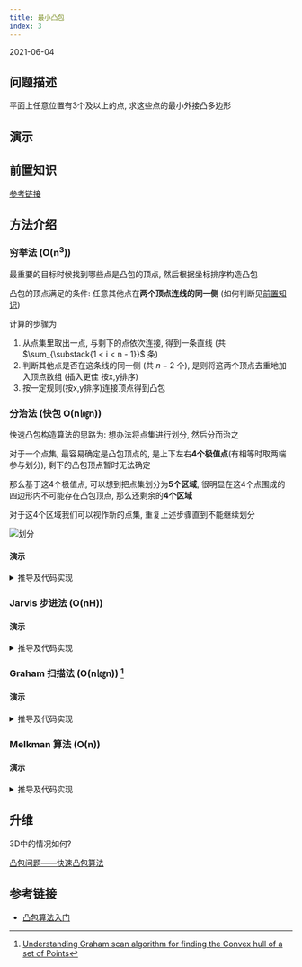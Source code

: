 ```yaml
---
title: 最小凸包
index: 3
---
```


2021-06-04

## 问题描述

平面上任意位置有3个及以上的点, 求这些点的最小外接凸多边形

## 演示

<Show />

## 前置知识

[参考链接](./pinp#凸多边形)

## 方法介绍

### 穷举法 (O(n<sup>3</sup>))

最重要的目标时候找到哪些点是凸包的顶点, 然后根据坐标排序构造凸包

凸包的顶点满足的条件: 任意其他点在**两个顶点连线的同一侧** (如何判断见[前置知识](#前置知识))

计算的步骤为

1. 从点集里取出一点, 与剩下的点依次连接, 得到一条直线 (共 $\sum_{\substack{1 < i < n - 1}}$ 条)
2. 判断其他点是否在这条线的同一侧 (共 $n - 2$ 个), 是则将这两个顶点去重地加入顶点数组 (插入更佳 按x,y排序)
3. 按一定规则(按x,y排序)连接顶点得到凸包

### 分治法 (快包 O(n㏒n))

快速凸包构造算法的思路为: 想办法将点集进行划分, 然后分而治之

对于一个点集, 最容易确定是凸包顶点的, 是上下左右**4个极值点**(有相等时取两端参与划分), 剩下的凸包顶点暂时无法确定

那么基于这4个极值点, 可以想到把点集划分为**5个区域**, 很明显在这4个点围成的四边形内不可能存在凸包顶点, 那么还剩余的**4个区域**

对于这4个区域我们可以视作新的点集, 重复上述步骤直到不能继续划分

![划分](melkman/divide.png)

#### 演示

<Play :algorithm="divide" />

<details>
<summary>推导及代码实现</summary>

```ts

```

</details>

### Jarvis 步进法 (O(nH))

#### 演示

<Play :algorithm="divide" />

<details>
<summary>推导及代码实现</summary>

```ts

```

</details>

### Graham 扫描法 (O(n㏒n)) [^GrahamScan]

#### 演示

<Play :algorithm="divide" />

<details>
<summary>推导及代码实现</summary>

```ts

```

</details>

### Melkman 算法 (O(n))

#### 演示

<Play :algorithm="divide" />

<details>
<summary>推导及代码实现</summary>

```ts

```

</details>

## 升维

3D中的情况如何?

[凸包问题——快速凸包算法](https://zhuanlan.zhihu.com/p/166105080)

## 参考链接

- [凸包算法入门](https://www.cnblogs.com/dream-it-possible/p/8514706.html)

[^GrahamScan]: [Understanding Graham scan algorithm for finding the Convex hull of a set of Points](https://muthu.co/understanding-graham-scan-algorithm-for-finding-the-convex-hull-of-a-set-of-points/)

<script lang="ts">
import Show from './components/melkman/Show.vue'
import Play from './components/melkman/Play.vue'
import divide from './components/melkman/divide'

export default { components: { Show, Play }, methods: { divide } }
</script>
